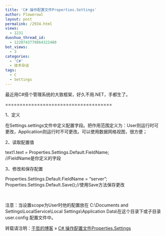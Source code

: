 ```yaml
---
title: 'C# 操作配置文件Properties.Settings'
author: Flowerowl
layout: post
permalink: /2934.html
views:
  - 1231
duoshuo_thread_id:
  - 1220743779864322480
bot_views:
  - 3
categories:
  - 'C#'
  - 技术杂谈
tags:
  - C
  - Settings
---
```

最近用C#搭个管理系统的大致框架，好久不用.NET，手都生了。

=====================================

1、定义

在Settings.settings文件中定义配置字段。把作用范围定义为：User则运行时可更改，Applicatiion则运行时不可更改。可以使用数据网格视图，很方便；

2、读取配置值

text1.text = Properties.Settings.Default.FieldName;  
//FieldName是你定义的字段

3、修改和保存配置

Properties.Settings.Default.FieldName = &#8220;server&#8221;;  
Properties.Settings.Default.Save();//使用Save方法保存更改

<wbr />

注意：当设置scope为User时他的配置放在 C:\Documents and Settings\LocalService\Local Settings\Application Data\在这个目录下或子目录user.config 配置文件中。

转载请注明：[于哲的博客][1] &raquo; [C# 操作配置文件Properties.Settings][2]

 [1]: http://lazynight.me
 [2]: http://lazynight.me/2934.html